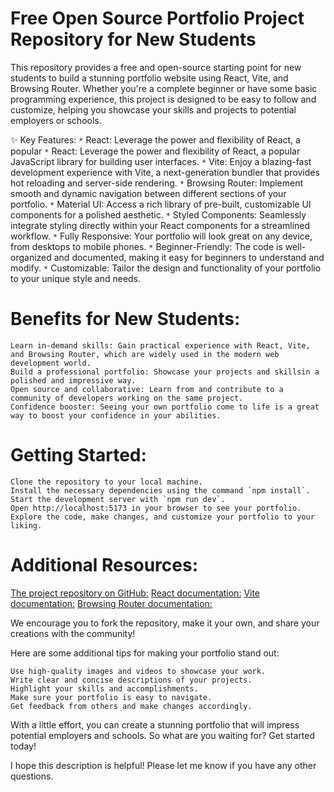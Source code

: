 # Free Open Source Portfolio Project Repository for New Students 

This repository provides a free and open-source starting point for 
new students to build a stunning portfolio website using React, Vite, 
and Browsing Router. Whether you're a complete beginner or have some 
basic programming experience, this project is designed to be easy to 
follow and customize, helping you showcase your skills and projects 
to potential employers or schools.

✨ Key Features:
    `*` React: Leverage the power and flexibility of React, a popular 
    `*` React: Leverage the power and flexibility of React, a popular JavaScript library for building user interfaces.
    `*` Vite: Enjoy a blazing-fast development experience with Vite, a next-generation bundler that provides hot reloading and server-side rendering.
    `*` Browsing Router: Implement smooth and dynamic navigation between different sections of your portfolio.
    `*` Material UI: Access a rich library of pre-built, customizable UI components for a polished aesthetic.
    `*` Styled Components: Seamlessly integrate styling directly within your React components for a streamlined workflow.
    `*` Fully Responsive: Your portfolio will look great on any device, from desktops to mobile phones.
    `*` Beginner-Friendly: The code is well-organized and documented, making it easy for beginners to understand and modify.
    `*` Customizable: Tailor the design and functionality of your portfolio to your unique style and needs.

# Benefits for New Students:

    Learn in-demand skills: Gain practical experience with React, Vite, and Browsing Router, which are widely used in the modern web development world.
    Build a professional portfolio: Showcase your projects and skillsin a polished and impressive way.
    Open source and collaborative: Learn from and contribute to a community of developers working on the same project.
    Confidence booster: Seeing your own portfolio come to life is a great way to boost your confidence in your abilities.

# Getting Started:

    Clone the repository to your local machine.
    Install the necessary dependencies using the command `npm install`.
    Start the development server with `npm run dev`.
    Open http://localhost:5173 in your browser to see your portfolio.
    Explore the code, make changes, and customize your portfolio to your liking.

# Additional Resources:

[The project repository on GitHub:](https://github.com/talukdersoumen/talukdersoumen.github.io)
[React documentation:](https://legacy.reactjs.org/docs/getting-started.html)
[Vite documentation:](https://v3.vitejs.dev/guide/)
[Browsing Router documentation:](https://reactrouter.com/)

We encourage you to fork the repository, make it your own, and share your creations with the community!

Here are some additional tips for making your portfolio stand out:

    Use high-quality images and videos to showcase your work.
    Write clear and concise descriptions of your projects.
    Highlight your skills and accomplishments.
    Make sure your portfolio is easy to navigate.
    Get feedback from others and make changes accordingly.

With a little effort, you can create a stunning portfolio that will impress potential employers and schools. So what are you waiting for? Get started today!

I hope this description is helpful! Please let me know if you have any other questions.
